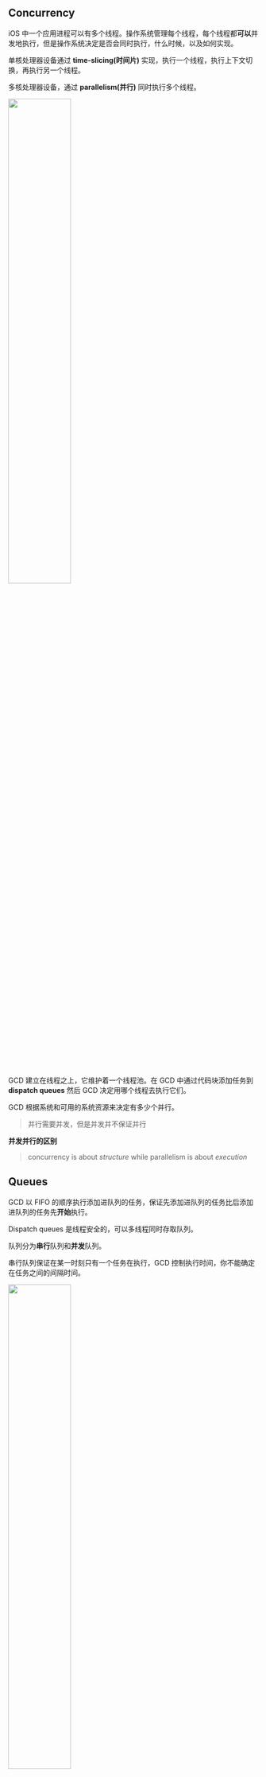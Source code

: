 ## Concurrency

iOS 中一个应用进程可以有多个线程。操作系统管理每个线程，每个线程都**可以**并发地执行，但是操作系统决定是否会同时执行，什么时候，以及如何实现。

单核处理器设备通过 **time-slicing(时间片)** 实现，执行一个线程，执行上下文切换，再执行另一个线程。

多核处理器设备，通过 **parallelism(并行)** 同时执行多个线程。

<img width="50%" height="50%" src="assets/Concurrency_vs_Parallelism.png"/>

GCD 建立在线程之上，它维护着一个线程池。在 GCD 中通过代码块添加任务到 **dispatch queues** 然后 GCD 决定用哪个线程去执行它们。

GCD 根据系统和可用的系统资源来决定有多少个并行。

> 并行需要并发，但是并发并不保证并行

**并发并行的区别**

>concurrency is about *structure* while parallelism is about *execution*

## Queues

GCD 以 FIFO 的顺序执行添加进队列的任务，保证先添加进队列的任务比后添加进队列的任务先**开始**执行。

Dispatch queues 是线程安全的，可以多线程同时存取队列。

队列分为**串行**队列和**并发**队列。

串行队列保证在某一时刻只有一个任务在执行，GCD 控制执行时间，你不能确定在任务之间的间隔时间。

<img width="50%" height="50%" src="assets/Serial-Queue-Swift.png"/>

并发队列可以让多个任务在同一时间执行。任务开始执行的顺序还是遵守 FIFO 的规则，任务结束的顺序是不确定的，开始两个任务的时间间隔也是不确定的，同时执行的任务数量也是不确定的。

<img width="50%" height="50%" src="assets/Concurrent-Queue-Swift.png"/>

当两个任务的执行时间重叠时，GCD 会决定是否在多核上执行或者通过时间片的方式执行。

GCD 提供三种主要类型的队列：

1. **Main queue**：在主线程执行并且是一个串行队列
2. **Global queues**: 整个系统共享的并发队列，共有四个不同优先级的队列：`high, default, low, background` 。background 优先级的 queue 在 I/O 活动中被限制以减少对系统的负面影响。
3. **Custom queues**: 可以是串行或者并发队列，*这些队列中的请求最终会在一个全局队列中*

全局队列的优先级属性在 iOS8 上被废弃，替代的方式是使用 QoS。

1. **User-interactive**: 任务必须马上完成以提供一个好的用户体验。
2. **User-initiated**: 用户从UI操作开始这些异步操作。用于用户等待立即的结果和被用户交互依赖的任务。对应 `high` 优先级全局队列。
3. **Default**: 默认，QoS 参数省略时的默认值，对应 `default` 优先级全局队列。
4. **Utility**: 长时间运行的任务，典型的应用是用户可见的进度指示器。可用于计算、I/O、网络、持续数据流等。对应 `low` 优先级全局队列。
5. **Background**: 用户没有意识到的任务。可用于预加载、维护、其它的无用户交互的/非是时间敏感的任务。对应 `background` 优先级的全局队列。

## Synchronous vs. Asynchronous

同步方法在任务完成之后将控制返回给调用者。

异步方法立刻返回，保持任务开始的顺序，但是不会等待任务的结束。因此，异步方法不会阻塞当前的线程执行下一个方法。

**什么时候用 async**

1. **Main Queue**: 子线程结束任务后更新UI可以通过主队列和 async 保证更新UI的操作会在当前方法执行完成之后的某个时刻执行
2. **Global Queue**: 普通非UI操作
3. **Custom Serial Queue**: 连续的后台任务。串行队列一个时刻只有一个任务在执行，解决了资源竞争问题。

**什么时候用 sync**

1. **Main Queue**: 注意死锁的情况
2. **Global Queue**: 可用在 dispatch barrier 中同步任务，或者等待一个任务完成之后再进行其它的操作
3. **Custom Serial Queue**: 注意死锁

## Managing Tasks

GCD 用闭包的方式添加任务，每个提交给 `DispatchQueue` 的任务都是一个 `DispatchWorkItem` 。

可以设置  `DispatchWorkItem` 的 `QoS` 或者是否产生新的线程等。

## Delaying Task Execution

用于希望任务在特定时间运行的时候。

> 可以用在给新启动app的用户一些提示，如果提示太早可能用户关注点在其它地方而忽略了这个提示，所以可以用延时任务完成

```swift
// 1
let delayInSeconds = 2.0

// 2
DispatchQueue.main.asyncAfter(deadline: .now() + delayInSeconds) { [weak self] in
  guard let self = self else {
    return
  }

  if PhotoManager.shared.photos.count > 0 {
    self.navigationItem.prompt = nil
  } else {
    self.navigationItem.prompt = "Add photos with faces to Googlyify them!"
  }

  // 3
  self.navigationController?.viewIfLoaded?.setNeedsLayout()
}
```

**为什么不用 Timer**

1. 可读性，Timer 需要定义一个方法，然后使用定义的方法为 selector 创建一个 Timer。GCD 方法只需要闭包
2. Timer 依赖于 runloop，所以使用 Timer 需要保证它被添加进正确的 runloop mode。
3. Timer 更适合用在需要重复的任务

## Handling the Readers-Writers Problem

可以通过 dispatch barriers 解决[Readers-Writers Problem](http://en.wikipedia.org/wiki/Readers–writers_problem)

当提交 `DispatchWorkItem` 到队列的时候，可以设置一个标识来表示这个任务在执行的时候所在队列只有这个任务在执行。

1. 所有 dispatch barrier 之前的任务都执行完成之后这个 `DispatchWorkItem` 才会执行
2. 当这个`DispatchWorkItem` 执行的时候，所在队列只有这个任务在执行
3. `DispatchWorkItem` 执行完成之后，所在队列回到默认的表现

<img width="50%" height="50%" src="assets/Dispatch-Barrier-Swift.png"/>

> 全局队列为共享，在全局队列中使用 barrier 需要注意
>
> 在自定义的并发队列中使用 barrier 实现线程安全是比较好的实践

barrier 解决了写的问题，在同一个队列进行读操作，但是使用 `sync` 方法来保证方法返回读到数据。

> 当需要**等待**任务结束之后再使用任务闭包处理的数据时，使用  sync

> **死锁 deadlock**
>
> 如果在执行的队列上调用 sync 会导致死锁
>
> sync 会等待闭包执行完成，但是闭包在当前执行的闭包调用完成之前不会调用完成或者调用，但是当前执行的闭包又在等待 sync 的闭包调用结束。

## Dispatch Groups

dispatch group 可以将多个任务组合在一起，然后**等待**所有的任务完成或者在所有的任务完成之后得到**通知**。

一个组中的任务可以是同步的或者异步的，并且可以运行在不同的队列中。

`DispatchGroup` 来管理 dispatch groups。

### **wait** 

这个方法会阻塞当前线程直到所有入队到组中的任务都完成

1. 由于会阻塞当前线程，所有应该使用 GCD 的 `async` 方法和后台队列来保证不会阻塞主线程
2. 创建一个组
3. 在每个任务开始前调用组的 `enter` 方法，在每个任务结束的时候调用组的 `leave` 方法，两个方法调用必须匹配
4. 调用组的 `wait` 方法来阻塞当前线程直到所有的任务都完成(都调用了 `leave`)。或者调用 `wait(timeout:)` 来指定超时时间。
5. `wait` 之后的调用是所有的任务都结束了或者超时了，可以处理任务之后的数据。

### **notify**

使用这个方法可以在在所有组中的任务完成之后得到通知，并且不会像 `wait` 方法一样阻塞当前线程，并且可以在 `notify` 方法中指定接收通知的队列。

1. 创建一个 `DispatchGroup`
2. 在任务开始前调用组的 `enter` 方法，在任务结束之后调用组的 `leave` 方法，同样两个方法的调用需要匹配
3. 调用组的 `notify(queue:work:)` 方法指定接收通知的队列和后续的处理

## Concurrency Looping



